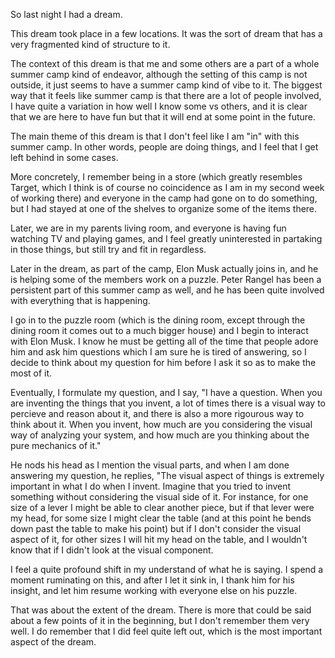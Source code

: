 So last night I had a dream.

This dream took place in a few locations. It was the sort of dream that has a
very fragmented kind of structure to it.

The context of this dream is that me and some others are a part of a whole
summer camp kind of endeavor, although the setting of this camp is not outside,
it just seems to have a summer camp kind of vibe to it. The biggest way that it
feels like summer camp is that there are a lot of people involved, I have quite
a variation in how well I know some vs others, and it is clear that we are here
to have fun but that it will end at some point in the future.

The main theme of this dream is that I don't feel like I am "in" with this
summer camp. In other words, people are doing things, and I feel that I get
left behind in some cases.

More concretely, I remember being in a store (which greatly resembles Target,
which I think is of course no coincidence as I am in my second week of working
there) and everyone in the camp had gone on to do something, but I had stayed
at one of the shelves to organize some of the items there.

Later, we are in my parents living room, and everyone is having fun watching TV
and playing games, and I feel greatly uninterested in partaking in those
things, but still try and fit in regardless.

Later in the dream, as part of the camp, Elon Musk actually joins in, and he is
helping some of the members work on a puzzle. Peter Rangel has been a
persistent part of this summer camp as well, and he has been quite involved
with everything that is happening.

I go in to the puzzle room (which is the dining room, except through the dining
room it comes out to a much bigger house) and I begin to interact with Elon
Musk. I know he must be getting all of the time that people adore him and ask
him questions which I am sure he is tired of answering, so I decide to think
about my question for him before I ask it so as to make the most of it.

Eventually, I formulate my question, and I say, "I have a question. When you
are inventing the things that you invent, a lot of times there is a visual way
to percieve and reason about it, and there is also a more rigourous way to
think about it. When you invent, how much are you considering the visual way of
analyzing your system, and how much are you thinking about the pure mechanics
of it."

He nods his head as I mention the visual parts, and when I am done answering my
question, he replies, "The visual aspect of things is extremely important in
what I do when I invent. Imagine that you tried to invent something without
considering the visual side of it. For instance, for one size of a lever I
might be able to clear another piece, but if that lever were my head, for some
size I might clear the table (and at this point he bends down past the table to
make his point) but if I don't consider the visual aspect of it, for other
sizes I will hit my head on the table, and I wouldn't know that if I didn't
look at the visual component.

I feel a quite profound shift in my understand of what he is saying. I spend a
moment ruminating on this, and after I let it sink in, I thank him for his
insight, and let him resume working with everyone else on his puzzle.

That was about the extent of the dream. There is more that could be said about
a few points of it in the beginning, but I don't remember them very well. I do
remember that I did feel quite left out, which is the most important aspect of
the dream.
